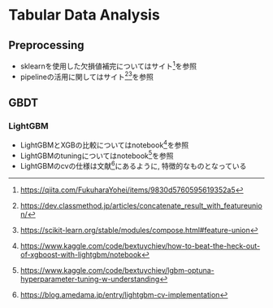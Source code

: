 # Tabular Data Analysis

## Preprocessing
* sklearnを使用した欠損値補完についてはサイト[^4]を参照  
* pipelineの活用に関してはサイト[^5][^6]を参照

## GBDT 

### LightGBM
* LightGBMとXGBの比較についてはnotebook[^2]を参照
* LightGBMのtuningについてはnotebook[^3]を参照
* LightGBMのcvの仕様は文献[^1]にあるように, 特徴的なものとなっている

[^1]: https://blog.amedama.jp/entry/lightgbm-cv-implementation

[^2]: https://www.kaggle.com/code/bextuychiev/how-to-beat-the-heck-out-of-xgboost-with-lightgbm/notebook

[^3]: https://www.kaggle.com/code/bextuychiev/lgbm-optuna-hyperparameter-tuning-w-understanding

[^4]: https://qiita.com/FukuharaYohei/items/9830d5760595619352a5

[^5]: https://dev.classmethod.jp/articles/concatenate_result_with_featureunion/

[^6]: https://scikit-learn.org/stable/modules/compose.html#feature-union